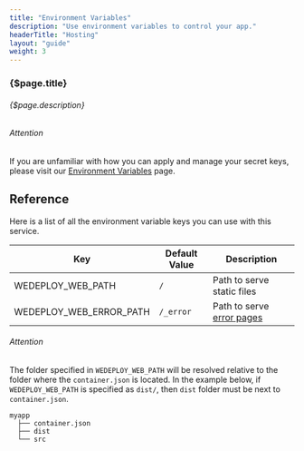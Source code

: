 ```yaml
---
title: "Environment Variables"
description: "Use environment variables to control your app."
headerTitle: "Hosting"
layout: "guide"
weight: 3
---
```


### {$page.title}

###### {$page.description}

<aside>

###### <span class="icon-16-alert"></span> Attention

If you are unfamiliar with how you can apply and manage your secret keys, please visit our [Environment Variables](/docs/intro/environment-variables.html) page.

</aside>

<article id="1">

## Reference

Here is a list of all the environment variable keys you can use with this service.

<div class="table-container">

| Key | Default Value | Description |
| - | - | - |
| WEDEPLOY_WEB_PATH | `/` | Path to serve static files |
| WEDEPLOY_WEB_ERROR_PATH | `/_error` | Path to serve [error pages](/docs/hosting/custom-error-pages.html) |

</div>

<aside>

###### <span class="icon-16-alert"></span> Attention

The folder specified in `WEDEPLOY_WEB_PATH` will be resolved relative to the folder where the `container.json` is located. In the example below, if `WEDEPLOY_WEB_PATH` is specified as `dist/`, then `dist` folder must be next to `container.json`.

```
myapp
  ├── container.json
  ├── dist
  └── src
```

</aside>

</article>
